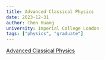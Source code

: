 ```yaml
---
title: Advanced Classical Physics
date: 2023-12-31
author: Chen Huang
university: Imperial College London
tags: ["physics", "graduate"]
---
```


[Advanced Classical Physics](advanced-classical-physics/pdf/notes-on-advanced-classical-physics.pdf)
